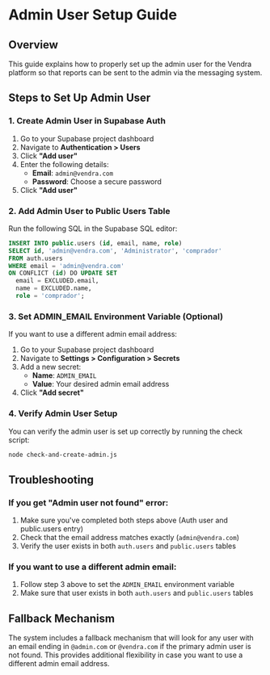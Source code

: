 # Admin User Setup Guide

## Overview
This guide explains how to properly set up the admin user for the Vendra platform so that reports can be sent to the admin via the messaging system.

## Steps to Set Up Admin User

### 1. Create Admin User in Supabase Auth

1. Go to your Supabase project dashboard
2. Navigate to **Authentication > Users**
3. Click **"Add user"**
4. Enter the following details:
   - **Email**: `admin@vendra.com`
   - **Password**: Choose a secure password
5. Click **"Add user"**

### 2. Add Admin User to Public Users Table

Run the following SQL in the Supabase SQL editor:

```sql
INSERT INTO public.users (id, email, name, role)
SELECT id, 'admin@vendra.com', 'Administrator', 'comprador'
FROM auth.users 
WHERE email = 'admin@vendra.com'
ON CONFLICT (id) DO UPDATE SET
  email = EXCLUDED.email,
  name = EXCLUDED.name,
  role = 'comprador';
```

### 3. Set ADMIN_EMAIL Environment Variable (Optional)

If you want to use a different admin email address:

1. Go to your Supabase project dashboard
2. Navigate to **Settings > Configuration > Secrets**
3. Add a new secret:
   - **Name**: `ADMIN_EMAIL`
   - **Value**: Your desired admin email address
4. Click **"Add secret"**

### 4. Verify Admin User Setup

You can verify the admin user is set up correctly by running the check script:

```bash
node check-and-create-admin.js
```

## Troubleshooting

### If you get "Admin user not found" error:

1. Make sure you've completed both steps above (Auth user and public.users entry)
2. Check that the email address matches exactly (`admin@vendra.com`)
3. Verify the user exists in both `auth.users` and `public.users` tables

### If you want to use a different admin email:

1. Follow step 3 above to set the `ADMIN_EMAIL` environment variable
2. Make sure that user exists in both `auth.users` and `public.users` tables

## Fallback Mechanism

The system includes a fallback mechanism that will look for any user with an email ending in `@admin.com` or `@vendra.com` if the primary admin user is not found. This provides additional flexibility in case you want to use a different admin email address.